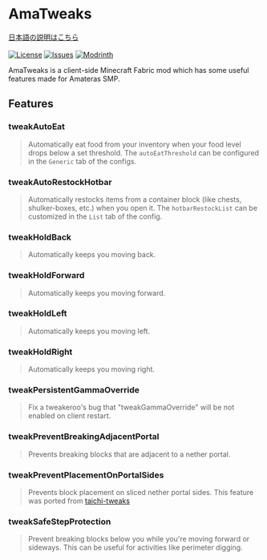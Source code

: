 # AmaTweaks

[日本語の説明はこちら](https://github.com/pugur523/ama-tweaks/blob/main/README_ja.md)<br><br>
[![License](https://img.shields.io/github/license/pugur523/ama-tweaks.svg)](https://opensource.org/licenses/MIT)
[![Issues](https://img.shields.io/github/issues/pugur523/ama-tweaks.svg)](https://github.com/pugur523/ama-tweaks/issues)
[![Modrinth](https://img.shields.io/modrinth/dt/amatweaks?label=Modrinth%20Downloads)](https://modrinth.com/mod/amatweaks)

AmaTweaks is a client-side Minecraft Fabric mod which has some useful features made for Amateras SMP.

## Features


### tweakAutoEat

> Automatically eat food from your inventory when your food level drops below a set threshold.
The `autoEatThreshold` can be configured in the `Generic` tab of the configs.


### tweakAutoRestockHotbar

> Automatically restocks items from a container block (like chests, shulker-boxes, etc.) when you open it.
The `hotbarRestockList` can be customized in the `List` tab of the config.
 

### tweakHoldBack

> Automatically keeps you moving back.


### tweakHoldForward

> Automatically keeps you moving forward.


### tweakHoldLeft

> Automatically keeps you moving left.


### tweakHoldRight

> Automatically keeps you moving right.


### tweakPersistentGammaOverride

> Fix a tweakeroo's bug that "tweakGammaOverride" will be not enabled on client restart.


### tweakPreventBreakingAdjacentPortal

> Prevents breaking blocks that are adjacent to a nether portal.


### tweakPreventPlacementOnPortalSides

> Prevents block placement on sliced nether portal sides.
This feature was ported from [taichi-tweaks](https://github.com/TaichiServer/taichi-tweaks)


### tweakSafeStepProtection

> Prevent breaking blocks below you while you're moving forward or sideways.
This can be useful for activities like perimeter digging.